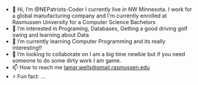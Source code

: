 - 👋 Hi, I’m @NEPatriots-Coder I currently live in NW Minnesota. I work for a global manufacturing company and I'm currently enrolled at Rasmussen University for a Computer Science Bachelors
- 👀 I’m interested in Programing, Databases, Getting a good driving golf swing and learning about Data
- 🌱 I’m currently learning Computer Programming and its really interesting!!
- 💞️ I’m looking to collaborate on I am a big time newbie but if you need someone to do some dirty work I am game.
- 📫 How to reach me lamar.wells@smail.rasmussen.edu
- ⚡ Fun fact: ...

<!---
NEPatriots-Coder/NEPatriots-Coder is a ✨ special ✨ repository because its `README.md` (this file) appears on your GitHub profile.
You can click the Preview link to take a look at your changes.
--->
